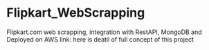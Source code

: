 # Flipkart_WebScrapping
Flipkart.com web scrapping, integration with RestAPI, MongoDB and Deployed on AWS
link:
here is deatil of full concept of this project
